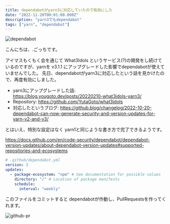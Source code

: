 ```yaml
---
title: dependabotがyarn3に対応していたので有効にした
date: "2022-11-20T00:01:00.000Z"
description: "yarn3でもdependabot"
tags: ["yarn", "dependabot"]
---
```


![dependabot](/assets/images/posts/20221120-yarn3-dependabot/dependabot.svg)

こんにちは、.ごっちです。

アイマスもくもく会を通じて What3Idols というサービス(?)の開発をし続けているのですが、yarnを v3.1.1 にアップグレードした影響でdependabotが使えていませんでした。
先日、dependabotがyarn3に対応したという話を見かけたので、再度有効にしました。

- yarn3にアップグレードした話: https://blog.yougoto.dev/posts/20220210-what3idols-yarn3/
- Repository: https://github.com/YutaGoto/what3idols
- 対応したというブログ: https://github.blog/changelog/2022-10-20-dependabot-can-now-generate-security-and-version-updates-for-yarn-v2-and-v3/

とはいえ、特別な設定はなく yarn1と同じような書き方で完了できるようです。

https://docs.github.com/en/code-security/dependabot/dependabot-version-updates/about-dependabot-version-updates#supported-repositories-and-ecosystems

```yaml
# .github/dependabot.yml
version: 2
updates:
  - package-ecosystem: "npm" # See documentation for possible values
    directory: "/" # Location of package manifests
    schedule:
      interval: "weekly"
```

このファイルをコミットすると dependabotが作動し、PullRequestsを作ってくれます。

![github-pr](/assets/images/posts/20221120-yarn3-dependabot/github-pr.png)

